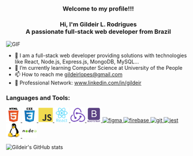 <!---
Gildeir/Gildeir is a ✨ special ✨ repository because its `README.md` (this file) appears on your GitHub profile.
You can click the Preview link to take a look at your changes.
--->
   <div> <h3 align="center"> Welcome to my profile!!! </h3> </div>
   <div> <h3 align="center">Hi, I'm Gildeir L. Rodrigues <br> A passionate full-stack web developer from Brazil </h3> </div>
<img align="rigth" alt="GIF" src="https://freight.cargo.site/w/750/i/35b8679078f4203cb90e0ecab263763db95be8544c6dc0f81ed1a271ee2fcfb6/Sony_Creation.gif" width="800px" />



- 💼 I am a full-stack web developer providing solutions with technologies like React, Node.js, Express.js, MongoDB, MySQL...
- 🌱 I’m currently learning Computer Science at University of the People
- 📫 How to reach me gildeirlopes@gmail.com
- 👔 Professional Network: www.linkedin.com/in/gildeir 

<h3 align="left">Languages and Tools:</h3>
<p>
<a href="https://www.w3.org/html/" target="_blank"> <img src="https://raw.githubusercontent.com/devicons/devicon/master/icons/html5/html5-original-wordmark.svg" alt="html5" width="40" height="40"/> </a>
<a href="https://www.w3schools.com/css/" target="_blank"> <img src="https://raw.githubusercontent.com/devicons/devicon/master/icons/css3/css3-original-wordmark.svg" alt="css3" width="40" height="40"/> </a>
<a href="https://developer.mozilla.org/en-US/docs/Web/JavaScript" target="_blank"> <img src="https://raw.githubusercontent.com/devicons/devicon/master/icons/javascript/javascript-original.svg" alt="javascript" width="40" height="40"/> </a> 
<a href="https://reactjs.org/" target="_blank"> <img src="https://raw.githubusercontent.com/devicons/devicon/master/icons/react/react-original-wordmark.svg" alt="react" width="40" height="40"/> </a>
<a href="https://redux.js.org" target="_blank"> <img src="https://raw.githubusercontent.com/devicons/devicon/master/icons/redux/redux-original.svg" alt="redux" width="40" height="40"/> </a> 
<a href="https://getbootstrap.com" target="_blank"> <img src="https://raw.githubusercontent.com/devicons/devicon/master/icons/bootstrap/bootstrap-plain-wordmark.svg" alt="bootstrap" width="40" height="40"/> </a>
<a <img src="https://raw.githubusercontent.com/devicons/devicon/master/icons/express/express-original-wordmark.svg" alt="express" width="40" height="40"/> </a> <a href="https://www.figma.com/" target="_blank"> <img src="https://www.vectorlogo.zone/logos/figma/figma-icon.svg" alt="figma" width="40" height="40"/> </a>
<a href="https://firebase.google.com/" target="_blank"> <img src="https://www.vectorlogo.zone/logos/firebase/firebase-icon.svg" alt="firebase" width="40" height="40"/> </a>
<a href="https://git-scm.com/" target="_blank"> <img src="https://www.vectorlogo.zone/logos/git-scm/git-scm-icon.svg" alt="git" width="40" height="40"/> </a> 
<a href="https://jestjs.io" target="_blank"> <img src="https://www.vectorlogo.zone/logos/jestjsio/jestjsio-icon.svg" alt="jest" width="40" height="40"/> </a>
<a href="https://www.linux.org/" target="_blank"> <img src="https://raw.githubusercontent.com/devicons/devicon/master/icons/linux/linux-original.svg" alt="linux" width="40" height="40"/> </a>
<a href="https://nodejs.org" target="_blank"> <img src="https://raw.githubusercontent.com/devicons/devicon/master/icons/nodejs/nodejs-original-wordmark.svg" alt="nodejs" width="40" height="40"/> </a>
</p>


![Gildeir's GitHub stats](https://github-readme-stats.vercel.app/api?username=gildeir&show_icons=true&theme=radical)

